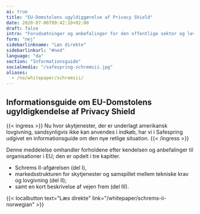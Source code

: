 ```yaml
---
ai: true
title: "EU-Domstolens ugyldiggørelse af Privacy Shield"
date: 2020-07-06T09:42:10+02:00
draft: false
intro: "Forudsætninger og anbefalinger for den offentlige sektor og leverandører til den offentlige sektor."
form: "nej"
sidebarlinkname: "Læs direkte"
sidebarlinkurl: "#ned"
language: "da"
section: "Informationsguide"
socialmedia: "/safespring-schremsii.jpg"
aliases:
  - /no/whitepaper/schremsii/
---
```

## Informationsguide om EU-Domstolens ugyldigkendelse af Privacy Shield

{{< ingress >}}
Nu hvor skytjenester, der er underlagt amerikansk lovgivning, sandsynligvis ikke kan anvendes i indkøb, har vi i Safespring udgivet en informationsguide om den nye retlige situation.
{{< /ingress >}}

Denne meddelelse omhandler forholdene efter kendelsen og anbefalinger til organisationer i EU; den er opdelt i tre kapitler. <span id="down"></span>

- Schrems II-afgørelsen (del I),
- markedsstrukturen for skytjenester og samspillet mellem tekniske krav og lovgivning (del II);
- samt en kort beskrivelse af vejen frem (del III).

{{< localbutton text="Læs direkte" link="/whitepaper/schrems-ii-norwegian" >}}